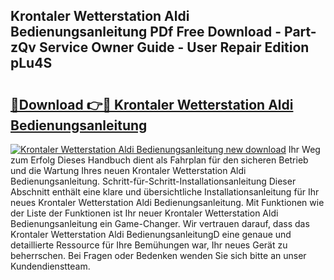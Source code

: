 ## Krontaler Wetterstation Aldi Bedienungsanleitung PDf Free Download - Part-zQv Service Owner Guide - User Repair Edition pLu4S

# <h2><a href="http://df1h488.blite.top/?on=Krontaler+Wetterstation+Aldi+Bedienungsanleitung">🔗Download 👉🔴 Krontaler Wetterstation Aldi Bedienungsanleitung</a></h2>

[![Krontaler Wetterstation Aldi Bedienungsanleitung new download](https://i.imgur.com/lujVjoI.png)](http://df1h488.blite.top/?on=Krontaler+Wetterstation+Aldi+Bedienungsanleitung)
Ihr Weg zum Erfolg Dieses Handbuch dient als Fahrplan für den sicheren Betrieb und die Wartung Ihres neuen Krontaler Wetterstation Aldi Bedienungsanleitung. Schritt-für-Schritt-Installationsanleitung Dieser Abschnitt enthält eine klare und übersichtliche Installationsanleitung für Ihr neues Krontaler Wetterstation Aldi Bedienungsanleitung. Mit Funktionen wie der Liste der Funktionen ist Ihr neuer Krontaler Wetterstation Aldi Bedienungsanleitung ein Game-Changer. Wir vertrauen darauf, dass das Krontaler Wetterstation Aldi BedienungsanleitungD eine genaue und detaillierte Ressource für Ihre Bemühungen war, Ihr neues Gerät zu beherrschen. Bei Fragen oder Bedenken wenden Sie sich bitte an unser Kundendienstteam.
